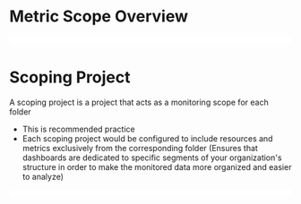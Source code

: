 # Metric Scope Overview

![](https://github.com/JonmarCorpuz/LetsLearn/blob/main/Assets/Whitespace.png)

# Scoping Project 

A scoping project is a project that acts as a monitoring scope for each folder

* This is recommended practice
* Each scoping project would be configured to include resources and metrics exclusively from the corresponding folder (Ensures that dashboards are dedicated to specific segments of your organization's structure in order to make the monitored data more organized and easier to analyze)

![](https://github.com/JonmarCorpuz/LetsLearn/blob/main/Assets/Whitespace.png)

